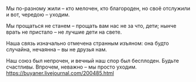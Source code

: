 Мы по-разному жили –
кто мелочен, кто благороден,
но своё отслужили
и вот, чередою – уходим.

Мы прощаться не станем –
прощать вам нас не за что, дети;
нынче врать не пристало –
не лучшие дети на свете.

Наша связь изначально
отмечена странным изъяном:
она будто случайна,
нечаянна – вы не друзья нам.

Наш союз был непрочен,
и вечный наш спор был бесплоден.
Будьте счастливы. Впрочем,
неважно – мы просто уходим.
https://buyaner.livejournal.com/200485.html